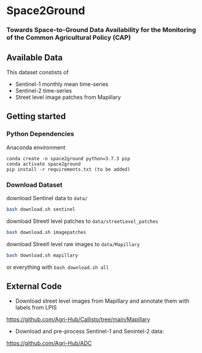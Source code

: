 # Space2Ground


### Towards Space-to-Ground Data Availability for the Monitoring of the Common Agricultural Policy (CAP)



## Available Data

This dataset constists of 

* Sentinel-1 monthly mean time-series 
* Sentinel-2 time-series  
* Street level image patches from Mapillary  

## Getting started


### Python Dependencies

Anaconda environment
```
conda create -n space2ground python=3.7.3 pip
conda activate space2ground
pip install -r requirements.txt (to be added)
```


### Download Dataset

download Sentinel data to `data/`
```bash
bash download.sh sentinel
```
download Streetl level patches to `data/streetLevel_patches`
```bash
bash download.sh imagepatches
```
download Streetl level raw images to `data/Mapillary`
```bash
bash download.sh mapillary
```
or everything with `bash download.sh all`


## External Code

* Download street level images from Mapillary and annotate them with labels from LPIS

https://github.com/Agri-Hub/Callisto/tree/main/Mapillary

* Download and pre-process Sentinel-1 and Senintel-2 data:

https://github.com/Agri-Hub/ADC
